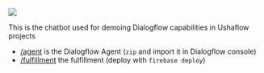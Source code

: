 ![](https://i.imgur.com/sQlE8H2.png)

This is the chatbot used for demoing Dialogflow capabilities in Ushaflow projects

- [/agent](/agent) is the Dialogflow Agent (`zip` and import it in Dialogflow console)
- [/fulfillment](/fulfillment) the fulfillment (deploy with `firebase deploy`)